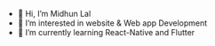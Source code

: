 - 👋 Hi, I’m Midhun Lal
- 👀 I’m interested in website & Web app Development
- 🌱 I’m currently learning React-Native and Flutter

<!---
midhunlalkc/midhunlalkc is a ✨ special ✨ repository because its `README.md` (this file) appears on your GitHub profile.
You can click the Preview link to take a look at your changes.
--->
